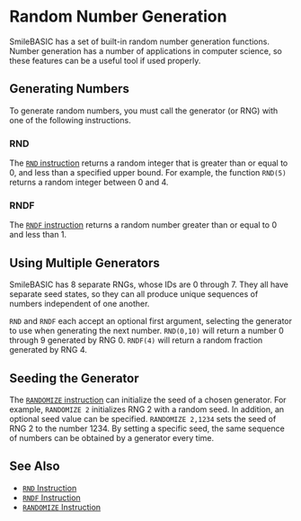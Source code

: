 # Random Number Generation #
SmileBASIC has a set of built-in random number generation functions.
Number generation has a number of applications in computer science,
so these features can be a useful tool if used properly.

## Generating Numbers ##
To generate random numbers, you must call the generator (or RNG)
with one of the following instructions.
### RND ###
The [`RND` instruction](/instruction/rnd.md) returns a random integer
that is greater than or equal to 0, and less than a specified
upper bound. For example, the function `RND(5)` returns a
random integer between 0 and 4.
### RNDF ###
The [`RNDF` instruction](/instruction/rndf.md) returns a random number
greater than or equal to 0 and less than 1.

## Using Multiple Generators ##
SmileBASIC has 8 separate RNGs, whose IDs are 0 through 7.
They all have separate seed states, so they can all produce
unique sequences of numbers independent of one another.

`RND` and `RNDF` each accept an optional first argument,
selecting the generator to use when generating the next number.
`RND(0,10)` will return a number 0 through 9 generated by RNG 0.
`RNDF(4)` will return a random fraction generated by RNG 4.

## Seeding the Generator ##
The [`RANDOMIZE` instruction](/instruction/randomize.md) can initialize
the seed of a chosen generator. For example, `RANDOMIZE 2` initializes
RNG 2 with a random seed. In addition, an optional seed value can be specified.
`RANDOMIZE 2,1234` sets the seed of RNG 2 to the number 1234. By setting a
specific seed, the same sequence of numbers can be obtained by a generator every time.

## See Also ##
- [`RND` Instruction](/instruction/rnd.md)
- [`RNDF` Instruction](/instruction/rndf.md)
- [`RANDOMIZE` Instruction](/instruction/randomize.md)
